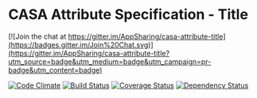 # CASA Attribute Specification - Title

[![Join the chat at https://gitter.im/AppSharing/casa-attribute-title](https://badges.gitter.im/Join%20Chat.svg)](https://gitter.im/AppSharing/casa-attribute-title?utm_source=badge&utm_medium=badge&utm_campaign=pr-badge&utm_content=badge)

[![Code Climate](https://codeclimate.com/github/AppSharing/casa-attribute-title.png)](https://codeclimate.com/github/AppSharing/casa-attribute-title) [![Build Status](https://travis-ci.org/AppSharing/casa-attribute-title.png)](https://travis-ci.org/AppSharing/casa-attribute-title) [![Coverage Status](https://coveralls.io/repos/AppSharing/casa-attribute-title/badge.png)](https://coveralls.io/r/AppSharing/casa-attribute-title) [![Dependency Status](https://gemnasium.com/AppSharing/casa-attribute-title.png)](https://gemnasium.com/AppSharing/casa-attribute-title)
